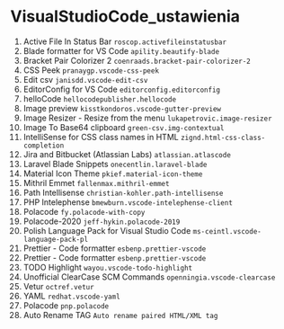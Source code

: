 # VisualStudioCode_ustawienia

1. Active File In Status Bar
`roscop.activefileinstatusbar`
2. Blade formatter for VS Code
`apility.beautify-blade`
3. Bracket Pair Colorizer 2
`coenraads.bracket-pair-colorizer-2`
4. CSS Peek
`pranaygp.vscode-css-peek`
5. Edit csv
`janisdd.vscode-edit-csv`
6. EditorConfig for VS Code
`editorconfig.editorconfig`
7. helloCode
`hellocodepublisher.hellocode`
8. Image preview
`kisstkondoros.vscode-gutter-preview`
9. Image Resizer - Resize from the menu
`lukapetrovic.image-resizer`
10. Image To Base64 clipboard
`green-csv.img-contextual`
11. IntelliSense for CSS class names in HTML
`zignd.html-css-class-completion`
12. Jira and Bitbucket (Atlassian Labs)
`atlassian.atlascode`
13. Laravel Blade Snippets
`onecentlin.laravel-blade`
14. Material Icon Theme
`pkief.material-icon-theme`
15. Mithril Emmet
`fallenmax.mithril-emmet`
16. Path Intellisense
`christian-kohler.path-intellisense`
17. PHP Intelephense
`bmewburn.vscode-intelephense-client`
18. Polacode
`fy.polacode-with-copy`
19. Polacode-2020
`jeff-hykin.polacode-2019`
20. Polish Language Pack for Visual Studio Code
`ms-ceintl.vscode-language-pack-pl`
21. Prettier - Code formatter
`esbenp.prettier-vscode`
22. Prettier - Code formatter
`esbenp.prettier-vscode`
23. TODO Highlight
`wayou.vscode-todo-highlight`
24. Unofficial ClearCase SCM Commands
`openningia.vscode-clearcase`
25. Vetur
`octref.vetur`
26. YAML
`redhat.vscode-yaml`
27. Polacode
`pnp.polacode`
28. Auto Rename TAG
`Auto rename paired HTML/XML tag`























